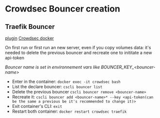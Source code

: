 # Crowdsec Bouncer creation

## Traefik Bouncer
[plugin](https://plugins.traefik.io/plugins/6335346ca4caa9ddeffda116/crowdsec-bouncer-traefik-plugin)
[Crowdsec docker](https://github.com/crowdsecurity/crowdsec/tree/master/docker)

On first run or first run an new server, even if you copy volumes data: it's needed to delete the previous bouncer and recreate one to inititate a new api-token

*Bouncer name is set in environnement vars like BOUNCER_KEY_\<bouncer-name>*

- Enter in the container: `docker exec -it crowdsec bash` 
- List the declare bouncer: `cscli bouncer list`
- Delete the previous bouncer `cscli bouncer remove <bouncer-name>`
- Recreate it: `cscli bouncer add <bouncer-name>* --key <api-token(can be the same a previous be it's recommended to change it)>`
- Exit container's CLI: `exit`
- Restart both container: `docker restart crowdsec traefik`